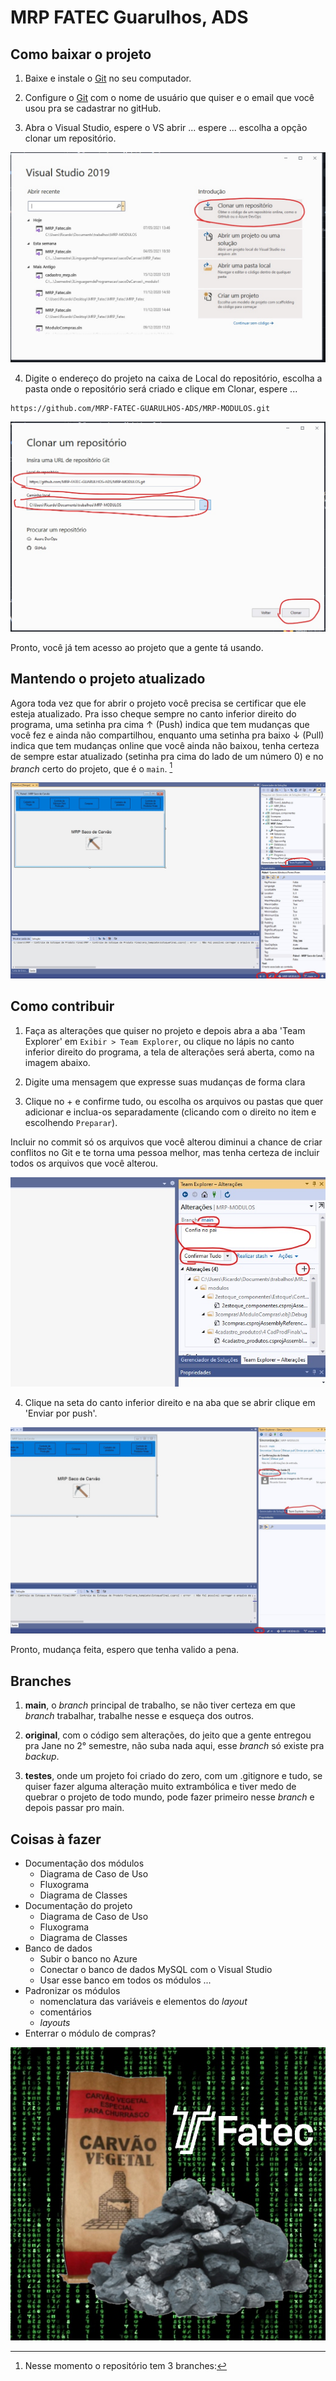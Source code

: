 # MRP FATEC Guarulhos, ADS

## Como baixar o projeto

1. Baixe e instale o [Git](https://git-scm.com/downloads) no seu computador.

2. Configure o [Git](https://git-scm.com/book/pt-br/v2/Come%C3%A7ando-Configura%C3%A7%C3%A3o-Inicial-do-Git) com o nome de usuário que quiser e o email que você usou pra se cadastrar no gitHub.

3. Abra o Visual Studio, espere o VS abrir ... espere ... escolha a opção clonar um repositório.

![VSCode](/img/vs-git1.jpg)

4. Digite o endereço do projeto na caixa de Local do repositório, escolha a pasta onde o repositório será criado e clique em Clonar, espere ...

```
https://github.com/MRP-FATEC-GUARULHOS-ADS/MRP-MODULOS.git
```

![VSCode](/img/vs-git2.jpg)

Pronto, você já tem acesso ao projeto que a gente tá usando.

## Mantendo o projeto atualizado

Agora toda vez que for abrir o projeto você precisa se certificar que ele esteja atualizado. Pra isso cheque sempre no canto inferior direito do programa, uma setinha pra cima ↑ (Push) indica que tem mudanças que você fez e ainda não compartilhou, enquanto uma setinha pra baixo ↓ (Pull) indica que tem mudanças online que você ainda não baixou, tenha certeza de sempre estar atualizado (setinha pra cima do lado de um número 0) e no *branch* certo do projeto, que é o `main`. [^1]

![VSCode](/img/vs-git3.jpg)

## Como contribuir

1. Faça as alterações que quiser no projeto e depois abra a aba 'Team Explorer' em `Exibir > Team Explorer`, ou clique no lápis no canto inferior direito do programa, a tela de alterações será aberta, como na imagem abaixo.

2. Digite uma mensagem que expresse suas mudanças de forma clara

3. Clique no + e confirme tudo, ou escolha os arquivos ou pastas que quer adicionar e inclua-os separadamente (clicando com o direito no item e escolhendo `Preparar`).

Incluir no commit só os arquivos que você alterou diminui a chance de criar conflitos no Git e te torna uma pessoa melhor, mas tenha certeza de incluir todos os arquivos que você alterou.

![VSCode](/img/vs-git4.jpg)

4. Clique na seta do canto inferior direito e na aba que se abrir clique em 'Enviar por push'.

![VSCode](/img/vs-git5.jpg)

Pronto, mudança feita, espero que tenha valido a pena.

## Branches

[^1]: Nesse momento o repositório tem 3 branches:

1. **main**, o *branch* principal de trabalho, se não tiver certeza em que *branch* trabalhar, trabalhe nesse e esqueça dos outros.

2. **original**, com o código sem alterações, do jeito que a gente entregou pra Jane no 2° semestre, não suba nada aqui, esse *branch* só existe pra *backup*.

3. **testes**, onde um projeto foi criado do zero, com um .gitignore e tudo, se quiser fazer alguma alteração muito extrambólica e tiver medo de quebrar o projeto de todo mundo, pode fazer primeiro nesse *branch* e depois passar pro main.

## Coisas à fazer

- Documentação dos módulos
    - Diagrama de Caso de Uso
    - Fluxograma
    - Diagrama de Classes
- Documentação do projeto
    - Diagrama de Caso de Uso
    - Fluxograma
    - Diagrama de Classes
- Banco de dados
    - Subir o banco no Azure
    - Conectar o banco de dados MySQL com o Visual Studio
    - Usar esse banco em todos os módulos ...
- Padronizar os módulos
    - nomenclatura das variáveis e elementos do *layout*
    - comentários
    - *layouts*
- Enterrar o módulo de compras?

![Saco de carvão](/img/logo.png)
